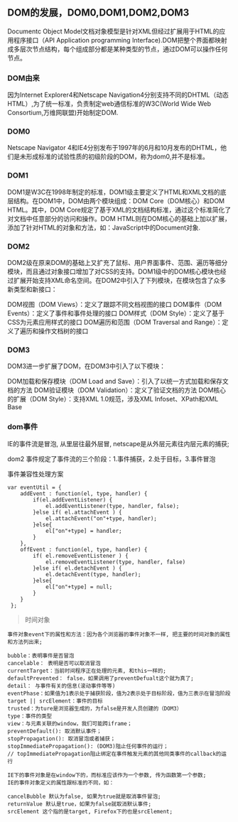 ## DOM的发展，DOM0,DOM1,DOM2,DOM3

Documentc Object Model文档对象模型是针对XML但经过扩展用于HTML的应用程序接口（API Application programming Interface).DOM把整个界面都映射成多层次节点结构，每个组成部分都是某种类型的节点，通过DOM可以操作任何节点。

### DOM由来

因为Internet Explorer4和Netscape Navigation4分别支持不同的DHTML（动态HTML）,为了统一标准，负责制定web通信标准的W3C(World Wide Web Consortium,万维网联盟)开始制定DOM.

### DOM0

Netscape Navigator 4和IE4分别发布于1997年的6月和10月发布的DHTML，他们是未形成标准的试验性质的初级阶段的DOM，称为dom0,并不是标准。

### DOM1

DOM1是W3C在1998年制定的标准，DOM1级主要定义了HTML和XML文档的底层结构。在DOM1中，DOM由两个模块组成：DOM Core（DOM核心）和DOM HTML。其中，DOM Core规定了基于XML的文档结构标准，通过这个标准简化了对文档中任意部分的访问和操作。DOM HTML则在DOM核心的基础上加以扩展，添加了针对HTML的对象和方法，如：JavaScript中的Document对象.

### DOM2

DOM2级在原来DOM的基础上又扩充了鼠标、用户界面事件、范围、遍历等细分模块，而且通过对象接口增加了对CSS的支持。DOM1级中的DOM核心模块也经过扩展开始支持XML命名空间。在DOM2中引入了下列模块，在模块包含了众多新类型和新接口：

DOM视图（DOM Views）：定义了跟踪不同文档视图的接口
DOM事件（DOM Events）：定义了事件和事件处理的接口
DOM样式（DOM Style）：定义了基于CSS为元素应用样式的接口
DOM遍历和范围（DOM Traversal and Range）：定义了遍历和操作文档树的接口

### DOM3

DOM3进一步扩展了DOM，在DOM3中引入了以下模块：

DOM加载和保存模块（DOM Load and Save）：引入了以统一方式加载和保存文档的方法
DOM验证模块（DOM Validation）：定义了验证文档的方法
DOM核心的扩展（DOM Style）：支持XML 1.0规范，涉及XML Infoset、XPath和XML Base

### dom事件

IE的事件流是冒泡, 从里层往最外层冒, netscape是从外层元素往内层元素的捕获;

dom2 事件规定了事件流的三个阶段：1.事件捕获，2.处于目标，3.事件冒泡 

事件兼容性处理方案

	var eventUtil = {
        addEvent : function(el, type, handler) {
            if(el.addEventListener) {
                el.addEventListener(type, handler, false);
            }else if( el.attachEvent ) {
                el.attachEvent("on"+type, handler);
            }else{
                el["on"+type] = handler;
            }
        },
        offEvent : function(el, type, handler) {
            if( el.removeEventListener ) {
                el.removeEventListener(type, handler, false)
            }else if( el.detachEvent ) {
                el.detachEvent(type, handler);
            }else{
                el["on"+type] = null;
            }
        }
     };

> 时间对象

	事件对象event下的属性和方法：因为各个浏览器的事件对象不一样, 把主要的时间对象的属性和方法列出来;

	bubble：表明事件是否冒泡
	cancelable： 表明是否可以取消冒泡
	currentTarget：当前时间程序正在处理的元素, 和this一样的;
	defaultPrevented： false，如果调用了preventDefualt这个就为真了;
	detail： 与事件有关的信息(滚动事件等等)
	eventPhase：如果值为1表示处于捕获阶段，值为2表示处于目标阶段，值为三表示在冒泡阶段
	target || srcElement：事件的目标
	trusted：为ture是浏览器生成的，为false是开发人员创建的（DOM3）
	type：事件的类型
	view：与元素关联的window，我们可能跨iframe；
	preventDefault(): 取消默认事件；
	stopPropagation(): 取消冒泡或者捕获；
	stopImmediatePropagation(): (DOM3)阻止任何事件的运行；
	// topImmediatePropagation阻止绑定在事件触发元素的其他同类事件的callback的运行
	 
	IE下的事件对象是在window下的，而标准应该作为一个参数, 传为函数第一个参数;
	IE的事件对象定义的属性跟标准的不同，如：

	cancelBubble 默认为false, 如果为true就是取消事件冒泡;
	returnValue 默认是true，如果为false就取消默认事件;
	srcElement 这个指的是target, Firefox下的也是srcElement;

